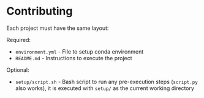 # Contributing

Each project must have the same layout:

Required:

* `environment.yml` - File to setup conda environment
* `README.md` - Instructions to execute the project

Optional:

* `setup/script.sh` - Bash script to run any pre-execution steps (`script.py` also works), it is executed with `setup/` as the current working directory
